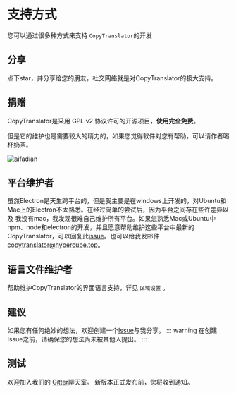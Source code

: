 # 支持方式

您可以通过很多种方式来支持 `CopyTranslator`的开发

## 分享

点下star，并分享给您的朋友，社交网络就是对CopyTranslator的极大支持。

## 捐赠

CopyTranslator是采用 GPL v2 协议许可的开源项目，**使用完全免费**。

但是它的维护也是需要较大的精力的，如果您觉得软件对您有帮助，可以请作者喝杯奶茶。

   ![aifadian](https://s2.ax1x.com/2019/03/05/kjASMV.png)


## 平台维护者

   虽然Electron是天生跨平台的，但是我主要是在windows上开发的，对Ubuntu和Mac上的Electron不太熟悉。在经过简单的尝试后，因为平台之间存在些许差异以及 我没有mac，我发现很难自己维护所有平台。如果您熟悉Mac或Ubuntu中npm、node和electron的开发，并且愿意帮助维护这些平台中最新的CopyTranslator，可以回复此[issue](https://github.com/CopyTranslator/CopyTranslator/issues/48)。也可以给我发邮件[copytranslator@hypercube.top](mailto:copytranslator@hypercube.top)。
## 语言文件维护者

   帮助维护CopyTranslator的界面语言支持，详见 `区域设置` 。

## 建议

   如果您有任何绝妙的想法，欢迎创建一个[Issue](https://github.com/elliottzheng/CopyTranslator/issues)与我分享。
   ::: warning
   在创建Issue之前，请确保您的想法尚未被其他人提出。
   :::

## 测试

   欢迎加入我们的 [Gitter](https://gitter.im/CopyTranslator/Lobby?utm_source=share-link&utm_medium=link&utm_campaign=share-link)聊天室。 新版本正式发布前，您将收到通知。

<Valine></Valine>
